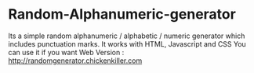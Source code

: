 # Random-Alphanumeric-generator
Its a simple random alphanumeric / alphabetic / numeric generator which includes punctuation marks. 
It works with HTML, Javascript and CSS
You can use it if you want
Web Version : http://randomgenerator.chickenkiller.com
